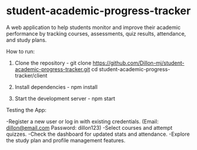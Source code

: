 # student-academic-progress-tracker
A web application to help students monitor and improve their academic performance by tracking courses, assessments, quiz results, attendance, and study plans.

How to run:

1. Clone the repository - 
git clone https://github.com/Dillon-mj/student-academic-progress-tracker.git
cd student-academic-progress-tracker/client

2. Install dependencies - 
npm install

3. Start the development server - 
npm start


Testing the App:

-Register a new user or log in with existing credentials.
    (Email: dillon@email.com
     Password: dillon123)
-Select courses and attempt quizzes.
-Check the dashboard for updated stats and attendance.
-Explore the study plan and profile management features.

